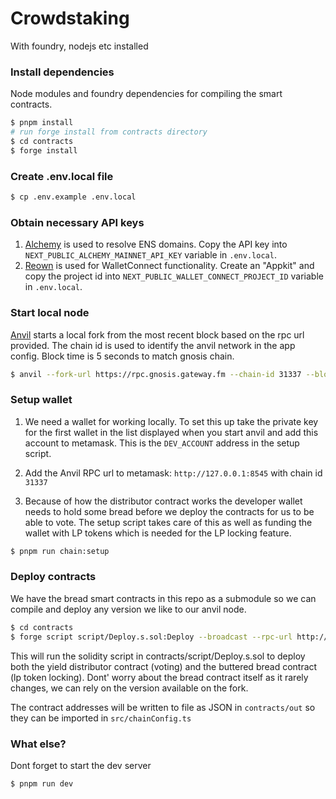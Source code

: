 # Crowdstaking

With foundry, nodejs etc installed

### Install dependencies

Node modules and foundry dependencies for compiling the smart contracts.

```sh
$ pnpm install
# run forge install from contracts directory
$ cd contracts
$ forge install
```

### Create .env.local file
```sh
$ cp .env.example .env.local
```

### Obtain necessary API keys
1. [Alchemy](https://www.alchemy.com) is used to resolve ENS domains. Copy the API key into `NEXT_PUBLIC_ALCHEMY_MAINNET_API_KEY` variable in `.env.local`.
2. [Reown](https://cloud.reown.com) is used for WalletConnect functionality. Create an "Appkit" and copy the project id into `NEXT_PUBLIC_WALLET_CONNECT_PROJECT_ID` variable in `.env.local`.

### Start local node

[Anvil](https://book.getfoundry.sh/reference/anvil/) starts a local fork from the most recent block based on the rpc url provided. The chain id is used to identify the anvil network in the app config. Block time is 5 seconds to match gnosis chain.

```sh
$ anvil --fork-url https://rpc.gnosis.gateway.fm --chain-id 31337 --block-time 5
```

### Setup wallet

1. We need a wallet for working locally. To set this up take the private key for the first wallet in the list displayed when you start anvil and add this account to metamask. This is the `DEV_ACCOUNT` address in the setup script.

2. Add the Anvil RPC url to metamask: `http://127.0.0.1:8545` with chain id `31337`

3. Because of how the distributor contract works the developer wallet needs to hold some bread before we deploy the contracts for us to be able to vote. The setup script takes care of this as well as funding the wallet with LP tokens which is needed for the LP locking feature.

```sh
$ pnpm run chain:setup
```

### Deploy contracts

We have the bread smart contracts in this repo as a submodule so we can compile and deploy any version we like to our anvil node.

```sh
$ cd contracts
$ forge script script/Deploy.s.sol:Deploy --broadcast --rpc-url http://localhost:8545 --private-key 0x2a871d0798f97d79848a013d4936a73bf4cc922c825d33c1cf7073dff6d409c6 --legacy
```

This will run the solidity script in contracts/script/Deploy.s.sol to deploy both the yield distributor contract (voting) and the buttered bread contract (lp token locking). Dont' worry about the bread contract itself as it rarely changes, we can rely on the version available on the fork.

The contract addresses will be written to file as JSON in `contracts/out` so they can be imported in `src/chainConfig.ts`

### What else?

Dont forget to start the dev server

```sh
$ pnpm run dev
```
